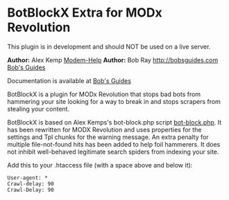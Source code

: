 BotBlockX Extra for MODx Revolution
===================================

This plugin is in development and should NOT be used on a live server.

**Author:** Alex Kemp [Modem-Help](http://bobsguides.com)
**Author:** Bob Ray <http://bobsguides.com> [Bob's Guides](http://bobsguides.com)

Documentation is available at [Bob's Guides](http://bobsguides.com/antihammerx-tutorial.html)

BotBlockX is a plugin for MODx Revolution that stops bad bots from hammering your site looking for a way to break in and stops scrapers from stealing your content.

BotBlockX is based on Alex Kemps's bot-block.php script [bot-block.php](http://download.modem-help.co.uk/non-modem/PHP/Rogue-Bot-Blocking/bot-block.php.txt.7z.php?showFile=bot-block.php.txt#archive). It has been rewritten for MODX Revolution and uses properties for the settings and Tpl chunks for the warning message. An extra penalty for multiple file-not-found hits has been added to help foil hammerers. It does not inhibit well-behaved legitimate search spiders from indexing your site.

Add this to your .htaccess file (with a space above and below it):

    User-agent: *
    Crawl-delay: 90
    Crawl-Delay: 90